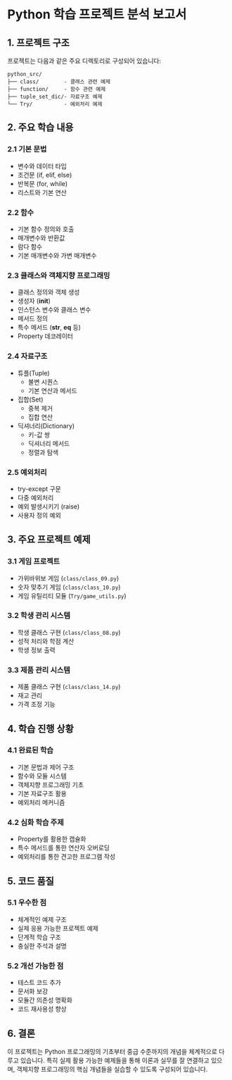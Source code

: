 # Python 학습 프로젝트 분석 보고서

## 1. 프로젝트 구조

프로젝트는 다음과 같은 주요 디렉토리로 구성되어 있습니다:

```
python_src/
├── class/        - 클래스 관련 예제
├── function/     - 함수 관련 예제
├── tuple_set_dic/- 자료구조 예제
└── Try/          - 예외처리 예제
```

## 2. 주요 학습 내용

### 2.1 기본 문법
- 변수와 데이터 타입
- 조건문 (if, elif, else)
- 반복문 (for, while)
- 리스트와 기본 연산

### 2.2 함수
- 기본 함수 정의와 호출
- 매개변수와 반환값
- 람다 함수
- 기본 매개변수와 가변 매개변수

### 2.3 클래스와 객체지향 프로그래밍
- 클래스 정의와 객체 생성
- 생성자 (__init__)
- 인스턴스 변수와 클래스 변수
- 메서드 정의
- 특수 메서드 (__str__, __eq__ 등)
- Property 데코레이터

### 2.4 자료구조
- 튜플(Tuple)
  - 불변 시퀀스
  - 기본 연산과 메서드
- 집합(Set)
  - 중복 제거
  - 집합 연산
- 딕셔너리(Dictionary)
  - 키-값 쌍
  - 딕셔너리 메서드
  - 정렬과 탐색

### 2.5 예외처리
- try-except 구문
- 다중 예외처리
- 예외 발생시키기 (raise)
- 사용자 정의 예외

## 3. 주요 프로젝트 예제

### 3.1 게임 프로젝트
- 가위바위보 게임 (`class/class_09.py`)
- 숫자 맞추기 게임 (`class/class_10.py`)
- 게임 유틸리티 모듈 (`Try/game_utils.py`)

### 3.2 학생 관리 시스템
- 학생 클래스 구현 (`class/class_08.py`)
- 성적 처리와 학점 계산
- 학생 정보 출력

### 3.3 제품 관리 시스템
- 제품 클래스 구현 (`class/class_14.py`)
- 재고 관리
- 가격 조정 기능

## 4. 학습 진행 상황

### 4.1 완료된 학습
- 기본 문법과 제어 구조
- 함수와 모듈 시스템
- 객체지향 프로그래밍 기초
- 기본 자료구조 활용
- 예외처리 메커니즘

### 4.2 심화 학습 주제
- Property를 활용한 캡슐화
- 특수 메서드를 통한 연산자 오버로딩
- 예외처리를 통한 견고한 프로그램 작성

## 5. 코드 품질

### 5.1 우수한 점
- 체계적인 예제 구조
- 실제 응용 가능한 프로젝트 예제
- 단계적 학습 구조
- 충실한 주석과 설명

### 5.2 개선 가능한 점
- 테스트 코드 추가
- 문서화 보강
- 모듈간 의존성 명확화
- 코드 재사용성 향상

## 6. 결론

이 프로젝트는 Python 프로그래밍의 기초부터 중급 수준까지의 개념을 체계적으로 다루고 있습니다. 특히 실제 활용 가능한 예제들을 통해 이론과 실무를 잘 연결하고 있으며, 객체지향 프로그래밍의 핵심 개념들을 실습할 수 있도록 구성되어 있습니다.